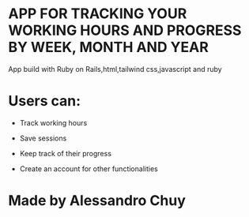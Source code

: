 # APP FOR TRACKING YOUR WORKING HOURS AND PROGRESS BY WEEK, MONTH AND YEAR

App build with Ruby on Rails,html,tailwind css,javascript and ruby


# Users can:

* Track working hours

* Save sessions

* Keep track of their progress

* Create an account for other functionalities


# Made by Alessandro Chuy
